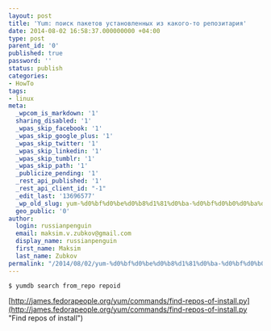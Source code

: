 ```yaml
---
layout: post
title: 'Yum: поиск пакетов установленных из какого-то репозитария'
date: 2014-08-02 16:58:37.000000000 +04:00
type: post
parent_id: '0'
published: true
password: ''
status: publish
categories:
- HowTo
tags:
- linux
meta:
  _wpcom_is_markdown: '1'
  sharing_disabled: '1'
  _wpas_skip_facebook: '1'
  _wpas_skip_google_plus: '1'
  _wpas_skip_twitter: '1'
  _wpas_skip_linkedin: '1'
  _wpas_skip_tumblr: '1'
  _wpas_skip_path: '1'
  _publicize_pending: '1'
  _rest_api_published: '1'
  _rest_api_client_id: "-1"
  _edit_last: '13696577'
  _wp_old_slug: yum-%d0%bf%d0%be%d0%b8%d1%81%d0%ba-%d0%bf%d0%b0%d0%ba%d0%b5%d1%82%d0%be%d0%b2-%d1%83%d1%81%d1%82%d0%b0%d0%bd%d0%be%d0%b2%d0%bb%d0%b5%d0%bd%d0%bd%d1%8b%d1%85-%d0%b8%d0%b7-%d0%ba%d0%b0%d0%ba%d0%be
  geo_public: '0'
author:
  login: russianpenguin
  email: maksim.v.zubkov@gmail.com
  display_name: russianpenguin
  first_name: Maksim
  last_name: Zubkov
permalink: "/2014/08/02/yum-%d0%bf%d0%be%d0%b8%d1%81%d0%ba-%d0%bf%d0%b0%d0%ba%d0%b5%d1%82%d0%be%d0%b2-%d1%83%d1%81%d1%82%d0%b0%d0%bd%d0%be%d0%b2%d0%bb%d0%b5%d0%bd%d0%bd%d1%8b%d1%85/"
---
```

```shell
$ yumdb search from_repo repoid
```

[http://james.fedorapeople.org/yum/commands/find-repos-of-install.py](http://james.fedorapeople.org/yum/commands/find-repos-of-install.py "Find repos of install")

